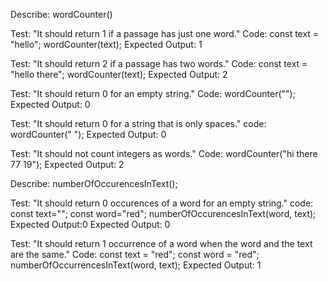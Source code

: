 Describe: wordCounter()

Test: "It should return 1 if a passage has just one word."
Code:
const text = "hello";
wordCounter(text);
Expected Output: 1

Test: "It should return 2 if a passage has two words."
Code:
const text = "hello there";
wordCounter(text);
Expected Output: 2

Test: "It should return 0 for an empty string."
Code: wordCounter("");
Expected Output: 0

Test: "It should return 0 for a string that is only spaces."
code: wordCounter("          ");
Expected Output: 0

Test: "It should not count integers as words."
Code: wordCounter("hi there 77 19");
Expected Output: 2

Describe: numberOfOccurencesInText();

Test: "It should return 0 occurences of a word for an empty string."
code:
const text="";
const word="red";
numberOfOccurencesInText(word, text);
Expected Output:0
Expected Output: 0

Test: "It should return 1 occurrence of a word when the word and the text are the same."
Code:
const text = "red";
const word = "red";
numberOfOccurrencesInText(word, text);
Expected Output: 1